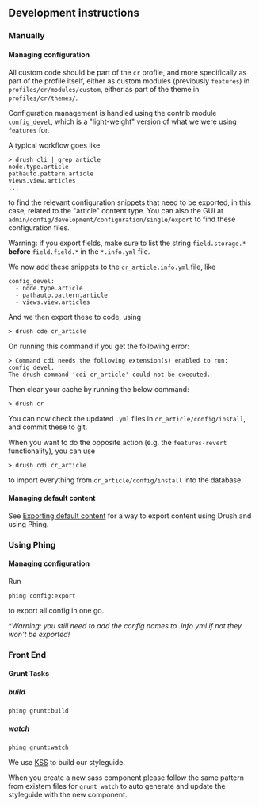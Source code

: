 ## Development instructions

### Manually

#### Managing configuration

All custom code should be part of the `cr` profile, and more specifically as part of the profile itself, either as custom modules (previously `features`) in `profiles/cr/modules/custom`, either as part of the theme in `profiles/cr/themes/`.

Configuration management is handled using the contrib module [`config_devel`](http://drupal.org/project/config_devel), which is a "light-weight" version of what we were using `features` for.

A typical workflow goes like

	> drush cli | grep article
	node.type.article
	pathauto.pattern.article
	views.view.articles
	...

to find the relevant configuration snippets that need to be exported, in this case, related to the "article" content type. You can also the GUI at `admin/config/development/configuration/single/export` to find these configuration files.

Warning: if you export fields, make sure to list the string `field.storage.*` **before** `field.field.*` in the `*.info.yml` file.

We now add these snippets to the `cr_article.info.yml` file, like

	config_devel:
  	  - node.type.article
  	  - pathauto.pattern.article
  	  - views.view.articles

And we then export these to code, using

	> drush cde cr_article

On running this command if you get the following error:

	> Command cdi needs the following extension(s) enabled to run: config_devel.
	The drush command 'cdi cr_article' could not be executed.

Then clear your cache by running the below command:

	> drush cr

You can now check the updated `.yml` files in `cr_article/config/install`, and commit these to git.

When you want to do the opposite action (e.g. the `features-revert` functionality), you can use

	> drush cdi cr_article

to import everything from `cr_article/config/install` into the database.

#### Managing default content

See [Exporting default content](default-content.md) for a way to export content using Drush and using Phing.

### Using Phing

#### Managing configuration

Run

	phing config:export

to export all config in one go.

**Warning: you still need to add the config names to *.info.yml if not they won't be exported!**

### Front End

#### Grunt Tasks

##### build

`phing grunt:build`

##### watch

`phing grunt:watch`

We use [KSS](https://github.com/kss-node/kss/blob/spec/SPEC.md) to build our styleguide.

When you create a new sass component please follow the same pattern from existem files for `grunt watch` to auto generate and update the styleguide with the new component.

